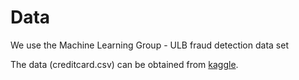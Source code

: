 # Data

We use the Machine Learning Group - ULB fraud detection data set

The data (creditcard.csv) can be obtained from [kaggle](https://www.kaggle.com/mlg-ulb/creditcardfraud).